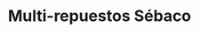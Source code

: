 ---
title: "Multi-repuestos Sébaco"
url: /sebaco/multi-repuestos-sebaco/
shop: reparación de automóviles
---